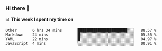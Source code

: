 ### Hi there 👋

<!--
This section is powered by waka-readme.
https://github.com/athul/waka-readme
-->
📊 **This week I spent my time on**
<!--START_SECTION:waka-->
```text
Other       6 hrs 34 mins       ██████████████████████░░░   88.57 % 
Markdown    24 mins             █░░░░░░░░░░░░░░░░░░░░░░░░   05.55 % 
YAML        22 mins             █░░░░░░░░░░░░░░░░░░░░░░░░   04.97 % 
JavaScript  4 mins              ░░░░░░░░░░░░░░░░░░░░░░░░░   00.91 %
```
<!--END_SECTION:waka-->

<!--
**nb5p/nb5p** is a ✨ _special_ ✨ repository because its `README.md` (this file) appears on your GitHub profile.

Here are some ideas to get you started:

- 🔭 I’m currently working on ...
- 🌱 I’m currently learning ...
- 👯 I’m looking to collaborate on ...
- 🤔 I’m looking for help with ...
- 💬 Ask me about ...
- 📫 How to reach me: ...
- 😄 Pronouns: ...
- ⚡ Fun fact: ...
-->
